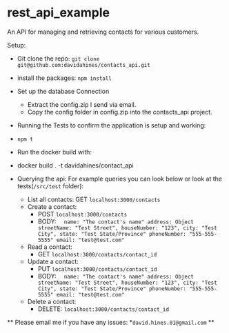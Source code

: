 # rest_api_example
An API for managing and retrieving contacts for various customers.

Setup:
* Git clone the repo: `git clone git@github.com:davidahines/contacts_api.git`
* install the packages: `npm install`

* Set up the database Connection
  * Extract the config.zip I send via email.
  * Copy the config folder in config.zip into the contacts_api project.
      
* Running the Tests to confirm the application is setup and working: 
 * `npm t`

* Run the docker build with:
 * docker build . -t davidahines/contact_api

* Querying the api:
For example queries you can look below or look at the tests(`/src/test` folder):
  * List all contacts:
    GET `localhost:3000/contacts`
  * Create a contact:
    * POST `localhost:3000/contacts`
     * BODY: ` 
      name: "The contact's name"
      address: Object
        streetName: "Test Street",
        houseNumber: "123",
        city: "Test City",
        state: "Test State/Province"
      phoneNumber: "555-555-5555"
      email: "test@test.com"`
  * Read a contact:
    * GET `localhost:3000/contacts/contact_id`
  * Update a contact:
    * PUT `localhost:3000/contacts/contact_id`
     * BODY: ` 
      name: "The contact's name"
      address: Object
        streetName: "Test Street",
        houseNumber: "123",
        city: "Test City",
        state: "Test State/Province"
      phoneNumber: "555-555-5555"
      email: "test@test.com"`
  * Delete a contact:
    * DELETE: `localhost:3000/contacts/contact_id`
   
** Please email me if you have any issues:
 *`david.hines.01@gmail.com` **
